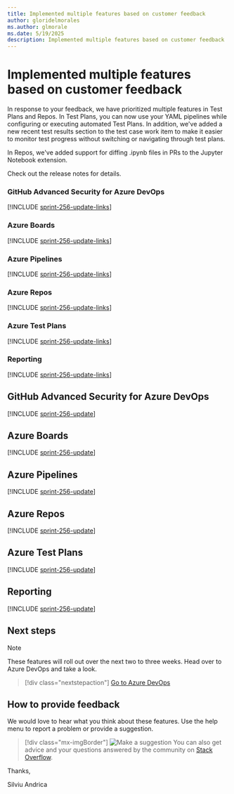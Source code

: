 ```yaml
---
title: Implemented multiple features based on customer feedback
author: gloridelmorales
ms.author: glmorale
ms.date: 5/19/2025
description: Implemented multiple features based on customer feedback
---
```

# Implemented multiple features based on customer feedback

In response to your feedback, we have prioritized multiple features in Test Plans and Repos. In Test Plans, you can now use your YAML pipelines while configuring or executing automated Test Plans. In addition, we've added a new recent test results section to the test case work item to make it easier to monitor test progress without switching or navigating through test plans. 

In Repos, we've added support for diffing .ipynb files in PRs to the Jupyter Notebook extension. 

Check out the release notes for details.

### GitHub Advanced Security for Azure DevOps

[!INCLUDE [sprint-256-update-links](includes/ghazdo/sprint-256-update-links.md)] 

### Azure Boards

[!INCLUDE [sprint-256-update-links](includes/boards/sprint-256-update-links.md)]

### Azure Pipelines

[!INCLUDE [sprint-256-update-links](includes/pipelines/sprint-256-update-links.md)]

### Azure Repos

[!INCLUDE [sprint-256-update-links](includes/repos/sprint-256-update-links.md)]

### Azure Test Plans

[!INCLUDE [sprint-256-update-links](includes/testplans/sprint-256-update-links.md)]

### Reporting

[!INCLUDE [sprint-256-update-links](includes/reporting/sprint-256-update-links.md)]

## GitHub Advanced Security for Azure DevOps

[!INCLUDE [sprint-256-update](includes/ghazdo/sprint-256-update.md)]

## Azure Boards

[!INCLUDE [sprint-256-update](includes/boards/sprint-256-update.md)]

## Azure Pipelines

[!INCLUDE [sprint-256-update](includes/pipelines/sprint-256-update.md)]

## Azure Repos

[!INCLUDE [sprint-256-update](includes/repos/sprint-256-update.md)]

## Azure Test Plans

[!INCLUDE [sprint-256-update](includes/testplans/sprint-256-update.md)]

## Reporting

[!INCLUDE [sprint-256-update](includes/reporting/sprint-256-update.md)]

## Next steps

> [!NOTE]
> These features will roll out over the next two to three weeks.
Head over to Azure DevOps and take a look.

> [!div class="nextstepaction"] 
> [Go to Azure DevOps](https://go.microsoft.com/fwlink/?LinkId=307137&campaign=o~msft~docs~product-vsts~release-notes)
## How to provide feedback

We would love to hear what you think about these features. Use the help menu to report a problem or provide a suggestion.

> [!div class="mx-imgBorder"] 
> ![Make a suggestion](../media/make-a-suggestion.png)
You can also get advice and your questions answered by the community on [Stack Overflow](https://stackoverflow.com/questions/tagged/azure-devops).

Thanks,

Silviu Andrica